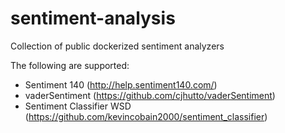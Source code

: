 # sentiment-analysis
Collection of public dockerized sentiment analyzers

The following are supported:

* Sentiment 140 (http://help.sentiment140.com/)
* vaderSentiment (https://github.com/cjhutto/vaderSentiment)
* Sentiment Classifier WSD (https://github.com/kevincobain2000/sentiment_classifier)
